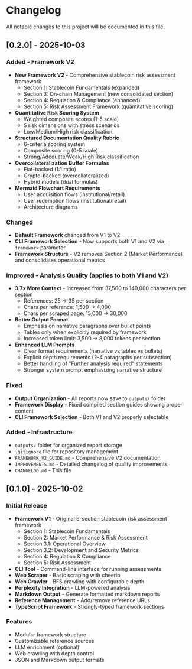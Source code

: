 # Changelog

All notable changes to this project will be documented in this file.

## [0.2.0] - 2025-10-03

### Added - Framework V2
- **New Framework V2** - Comprehensive stablecoin risk assessment framework
  - Section 1: Stablecoin Fundamentals (expanded)
  - Section 3: On-chain Management (new consolidated section)
  - Section 4: Regulation & Compliance (enhanced)
  - Section 5: Risk Assessment Framework (quantitative scoring)
- **Quantitative Risk Scoring System**
  - Weighted composite scores (1-5 scale)
  - 5 risk dimensions with stress scenarios
  - Low/Medium/High risk classification
- **Structured Documentation Quality Rubric**
  - 6-criteria scoring system
  - Composite scoring (0-5 scale)
  - Strong/Adequate/Weak/High Risk classification
- **Overcollateralization Buffer Formulas**
  - Fiat-backed (1:1 ratio)
  - Crypto-backed (overcollateralized)
  - Hybrid models (dual formulas)
- **Mermaid Flowchart Requirements**
  - User acquisition flows (institutional/retail)
  - User redemption flows (institutional/retail)
  - Architecture diagrams

### Changed
- **Default Framework** changed from V1 to V2
- **CLI Framework Selection** - Now supports both V1 and V2 via `--framework` parameter
- **Framework Structure** - V2 removes Section 2 (Market Performance) and consolidates operational metrics

### Improved - Analysis Quality (applies to both V1 and V2)
- **3.7x More Context** - Increased from 37,500 to 140,000 characters per section
  - References: 25 → 35 per section
  - Chars per reference: 1,500 → 4,000
  - Chars per scraped page: 15,000 → 30,000
- **Better Output Format**
  - Emphasis on narrative paragraphs over bullet points
  - Tables only when explicitly required by framework
  - Increased token limit: 3,500 → 8,000 tokens per section
- **Enhanced LLM Prompts**
  - Clear format requirements (narrative vs tables vs bullets)
  - Explicit depth requirements (2-4 paragraphs per subsection)
  - Better handling of "Further analysis required" statements
  - Stronger system prompt emphasizing narrative structure

### Fixed
- **Output Organization** - All reports now save to `outputs/` folder
- **Framework Display** - Fixed compiled section guides showing proper content
- **CLI Framework Selection** - Both V1 and V2 properly selectable

### Added - Infrastructure
- `outputs/` folder for organized report storage
- `.gitignore` file for repository management
- `FRAMEWORK_V2_GUIDE.md` - Comprehensive V2 documentation
- `IMPROVEMENTS.md` - Detailed changelog of quality improvements
- `CHANGELOG.md` - This file

## [0.1.0] - 2025-10-02

### Initial Release
- **Framework V1** - Original 6-section stablecoin risk assessment framework
  - Section 1: Stablecoin Fundamentals
  - Section 2: Market Performance & Risk Assessment
  - Section 3.1: Operational Overview
  - Section 3.2: Development and Security Metrics
  - Section 4: Regulation & Compliance
  - Section 5: Risk Assessment
- **CLI Tool** - Command-line interface for running assessments
- **Web Scraper** - Basic scraping with cheerio
- **Web Crawler** - BFS crawling with configurable depth
- **Perplexity Integration** - LLM-powered analysis
- **Markdown Output** - Generate formatted markdown reports
- **Reference Management** - Add/remove reference URLs
- **TypeScript Framework** - Strongly-typed framework sections

### Features
- Modular framework structure
- Customizable reference sources
- LLM enrichment (optional)
- Web crawling with depth control
- JSON and Markdown output formats

